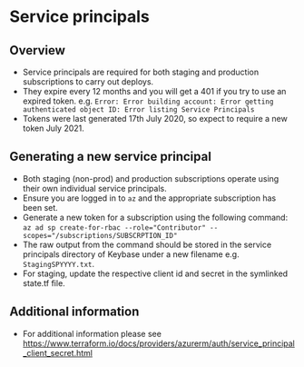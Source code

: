# Service principals
## Overview
- Service principals are required for both staging and production subscriptions to carry out deploys.
- They expire every 12 months and you will get a 401 if you try to use an expired token. e.g. `Error: Error building account: Error getting authenticated object ID: Error listing Service Principals`
- Tokens were last generated 17th July 2020, so expect to require a new token July 2021.

## Generating a new service principal
- Both staging (non-prod) and production subscriptions operate using their own individual service principals.
- Ensure you are logged in to `az` and the appropriate subscription has been set.
- Generate a new token for a subscription using the following command:
`az ad sp create-for-rbac --role="Contributor" --scopes="/subscriptions/SUBSCRPTION_ID"`
- The raw output from the command should be stored in the service principals directory of Keybase under a new filename e.g. `StagingSPYYYY.txt`.
- For staging, update the respective client id and secret in the symlinked state.tf file.

## Additional information
- For additional information please see https://www.terraform.io/docs/providers/azurerm/auth/service_principal_client_secret.html
